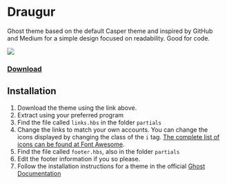 Draugur
=======

Ghost theme based on the default Casper theme and inspired by GitHub and Medium for a simple design focused on readability. Good for code.

![](http://img.gustavlindqvist.se/20140216194503547.jpeg)

### [Download](https://github.com/reedyn/draugur/releases/download/0.9.3/draugur.zip)

## Installation

 1. Download the theme using the link above.
 2. Extract using your preferred program
 3. Find the file called `links.hbs` in the folder `partials`
 4. Change the links to match your own accounts. You can change the icons displayed by changing the class of the `i` tag. [The complete list of icons can be found at Font Awesome](http://fortawesome.github.io/Font-Awesome/icons/).
 5. Find the file called `footer.hbs`, also in the folder `partials`
 6. Edit the footer information if you so please.
 7. Follow the installation instructions for a theme in the official [Ghost Documentation](http://docs.ghost.org/themes/)



